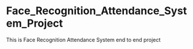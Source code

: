 # Face_Recognition_Attendance_System_Project
This is Face Recognition Attendance System end to end project
